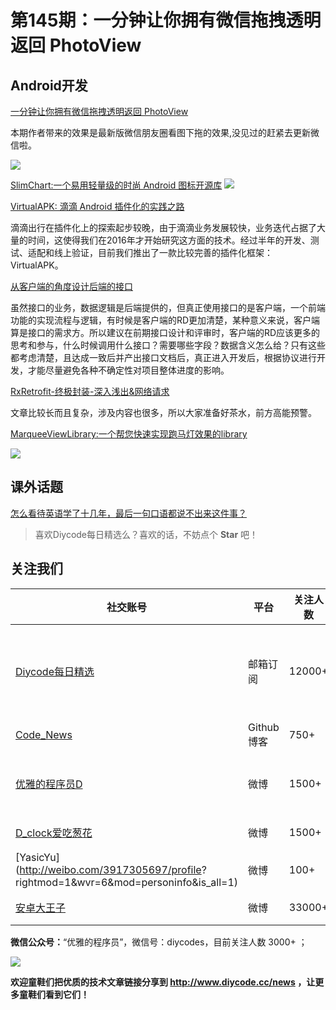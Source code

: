 # 第145期：一分钟让你拥有微信拖拽透明返回 PhotoView


## Android开发

[一分钟让你拥有微信拖拽透明返回 PhotoView](https://www.diycode.cc/topics/531)

本期作者带来的效果是最新版微信朋友圈看图下拖的效果,没见过的赶紧去更新微信啦。

![](https://dn-mhke0kuv.qbox.me/4eb043e8b590070f3a07.gif)

[SlimChart:一个易用轻量级的时尚 Android 图标开源库](https://www.diycode.cc/projects/mancj/SlimChart)
![](https://diycode.b0.upaiyun.com/photo/2016/a7945b3ff7a3bd1b0327341e1bb3de9d.gif)

[VirtualAPK: 滴滴 Android 插件化的实践之路](https://mp.weixin.qq.com/s/lJzNaSmvsxsNw5XtZIBsYg)

滴滴出行在插件化上的探索起步较晚，由于滴滴业务发展较快，业务迭代占据了大量的时间，这使得我们在2016年才开始研究这方面的技术。经过半年的开发、测试、适配和线上验证，目前我们推出了一款比较完善的插件化框架：VirtualAPK。

[从客户端的角度设计后端的接口](http://www.jianshu.com/p/35a7b6f5f92e)

虽然接口的业务，数据逻辑是后端提供的，但真正使用接口的是客户端，一个前端功能的实现流程与逻辑，有时候是客户端的RD更加清楚，某种意义来说，客户端算是接口的需求方。所以建议在前期接口设计和评审时，客户端的RD应该更多的思考和参与，什么时候调用什么接口？需要哪些字段？数据含义怎么给？只有这些都考虑清楚，且达成一致后并产出接口文档后，真正进入开发后，根据协议进行开发，才能尽量避免各种不确定性对项目整体进度的影响。

[RxRetrofit-终极封装-深入浅出&网络请求](https://gold.xitu.io/post/585c9245128fe10069c86c9a)

文章比较长而且复杂，涉及内容也很多，所以大家准备好茶水，前方高能预警。

[MarqueeViewLibrary:一个帮您快速实现跑马灯效果的library](https://github.com/gongwen/MarqueeViewLibrary)

![](https://github.com/gongwen/MarqueeViewLibrary/raw/master/screenshot/screen_shot.gif)

## 课外话题

[怎么看待英语学了十几年，最后一句口语都说不出来这件事？](https://www.zhihu.com/question/31580378)

> 喜欢Diycode每日精选么？喜欢的话，不妨点个 **Star** 吧！

## 关注我们

| 社交账号  |  平台  | 关注人数 | 说明 |
| -------- | -------- | -------- | -------- |
| [Diycode每日精选](http://list.qq.com/cgi-bin/qf_invite?id=d469993d2c888e971c0fbb2309c4d84256968386b126b967)|   邮箱订阅  | 12000+ | 每日分享一次Android、iOS、Swfit技术干货  |
| [Code_News](https://github.com/DiyCodes/code_news) |    Github博客  |750+ | 每日邮件推送列表  |
| [优雅的程序员D](http://weibo.com/u/5891258264) |   微博  | 1500+ | 官方微博，每日分享开源信息  |
| [D_clock爱吃葱花](http://weibo.com/u/2480694892)  |   微博  | 1500+ | 日报发起人  |
|[YasicYu](http://weibo.com/3917305697/profile? rightmod=1&wvr=6&mod=personinfo&is_all=1)  |   微博  | 100+ | 日报发起人  |
|[安卓大王子](http://weibo.com/apkbus/)   |   微博  | 33000+ | 日报发起人  |

**微信公众号：**“优雅的程序员”，微信号：diycodes，目前关注人数 3000+ ；

![](http://upload-images.jianshu.io/upload_images/1846413-b42abfa70f909099.jpg?imageMogr2/auto-orient/strip%7CimageView2/2/w/1240)

**欢迎童鞋们把优质的技术文章链接分享到 http://www.diycode.cc/news ，让更多童鞋们看到它们！**
